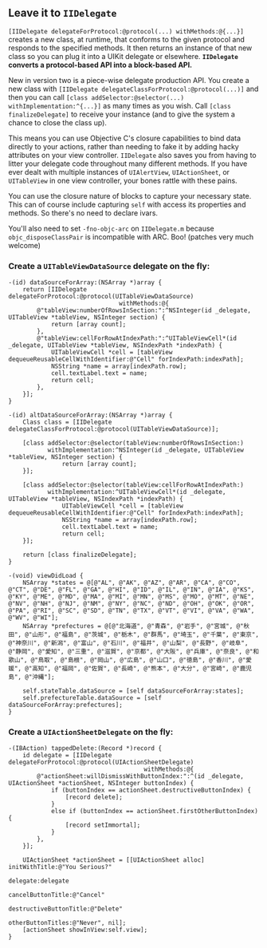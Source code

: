 ## Leave it to `IIDelegate`

`[IIDelegate delegateForProtocol:@protocol(...) withMethods:@{...}]` creates a new class, at runtime, that conforms to the given protocol and responds to the specified methods. It then returns an instance of that new class so you can plug it into a UIKit delegate or elsewhere. **`IIDelegate` converts a protocol-based API into a block-based API.**

New in version two is a piece-wise delegate production API. You create a new class with `[IIDelegate delegateClassForProtocol:@protocol(...)]` and then you can call `[class addSelector:@selector(...) withImplementation:^{...}]` as many times as you wish. Call `[class finalizeDelegate]` to receive your instance (and to give the system a chance to close the class up).

This means you can use Objective C's closure capabilities to bind data directly to your actions, rather than needing to fake it by adding hacky attributes on your view controller. `IIDelegate` also saves you from having to litter your delegate code throughout many different methods. If you have ever dealt with multiple instances of `UIAlertView`, `UIActionSheet`, or `UITableView` in one view controller, your bones rattle with these pains.

You can use the closure nature of blocks to capture your necessary state. This can of course include capturing `self` with access its properties and methods. So there's no need to declare ivars.

You'll also need to set `-fno-objc-arc` on `IIDelegate.m` because `objc_disposeClassPair` is incompatible with ARC. Boo! (patches very much welcome)

### Create a `UITableViewDataSource` delegate on the fly:

    -(id) dataSourceForArray:(NSArray *)array {
        return [IIDelegate delegateForProtocol:@protocol(UITableViewDataSource)
                                   withMethods:@{
            @"tableView:numberOfRowsInSection:":^NSInteger(id _delegate, UITableView *tableView, NSInteger section) {
                return [array count];
            },
            @"tableView:cellForRowAtIndexPath:":^UITableViewCell*(id _delegate, UITableView *tableView, NSIndexPath *indexPath) {
                UITableViewCell *cell = [tableView dequeueReusableCellWithIdentifier:@"Cell" forIndexPath:indexPath];
                NSString *name = array[indexPath.row];
                cell.textLabel.text = name;
                return cell;
            },
        }];
    }

    -(id) altDataSourceForArray:(NSArray *)array {
        Class class = [IIDelegate delegateClassForProtocol:@protocol(UITableViewDataSource)];

        [class addSelector:@selector(tableView:numberOfRowsInSection:)
               withImplementation:^NSInteger(id _delegate, UITableView *tableView, NSInteger section) {
                   return [array count];
        }];

        [class addSelector:@selector(tableView:cellForRowAtIndexPath:)
               withImplementation:^UITableViewCell*(id _delegate, UITableView *tableView, NSIndexPath *indexPath) {
                   UITableViewCell *cell = [tableView dequeueReusableCellWithIdentifier:@"Cell" forIndexPath:indexPath];
                   NSString *name = array[indexPath.row];
                   cell.textLabel.text = name;
                   return cell;
        }];

        return [class finalizeDelegate];
    }
    
    -(void) viewDidLoad {
        NSArray *states = @[@"AL", @"AK", @"AZ", @"AR", @"CA", @"CO", @"CT", @"DE", @"FL", @"GA", @"HI", @"ID", @"IL", @"IN", @"IA", @"KS", @"KY", @"ME", @"MD", @"MA", @"MI", @"MN", @"MS", @"MO", @"MT", @"NE", @"NV", @"NH", @"NJ", @"NM", @"NY", @"NC", @"ND", @"OH", @"OK", @"OR", @"PA", @"RI", @"SC", @"SD", @"TN", @"TX", @"VT", @"VI", @"VA", @"WA", @"WV", @"WI"];
        NSArray *prefectures = @[@"北海道", @"青森", @"岩手", @"宮城", @"秋田", @"山形", @"福島", @"茨城", @"栃木", @"群馬", @"埼玉", @"千葉", @"東京", @"神奈川", @"新潟", @"富山", @"石川", @"福井", @"山梨", @"長野", @"岐阜", @"静岡", @"愛知", @"三重", @"滋賀", @"京都", @"大阪", @"兵庫", @"奈良", @"和歌山", @"鳥取", @"島根", @"岡山", @"広島", @"山口", @"徳島", @"香川", @"愛媛", @"高知", @"福岡", @"佐賀", @"長崎", @"熊本", @"大分", @"宮崎", @"鹿児島", @"沖縄"];
    
        self.stateTable.dataSource = [self dataSourceForArray:states];
        self.prefectureTable.dataSource = [self dataSourceForArray:prefectures];
    }

### Create a `UIActionSheetDelegate` on the fly:

    -(IBAction) tappedDelete:(Record *)record {
        id delegate = [IIDelegate delegateForProtocol:@protocol(UIActionSheetDelegate)
                                          withMethods:@{
            @"actionSheet:willDismissWithButtonIndex:":^(id _delegate, UIActionSheet *actionSheet, NSInteger buttonIndex) {
                if (buttonIndex == actionSheet.destructiveButtonIndex) {
                    [record delete];
                }
                else if (buttonIndex == actionSheet.firstOtherButtonIndex) {
                    [record setImmortal];
                }
            },
        }];

        UIActionSheet *actionSheet = [[UIActionSheet alloc] initWithTitle:@"You Serious?"
                                                                 delegate:delegate
                                                        cancelButtonTitle:@"Cancel"
                                                   destructiveButtonTitle:@"Delete"
                                                        otherButtonTitles:@"Never", nil];
        [actionSheet showInView:self.view];
    }
